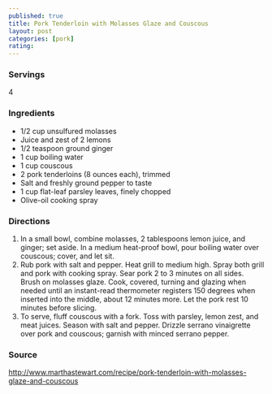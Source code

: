 ```yaml
---
published: true
title: Pork Tenderloin with Molasses Glaze and Couscous
layout: post
categories: [pork]
rating: 
---
```

### Servings
4

### Ingredients
- 1/2 cup unsulfured molasses
- Juice and zest of 2 lemons
- 1/2 teaspoon ground ginger
- 1 cup boiling water
- 1 cup couscous
- 2 pork tenderloins (8 ounces each), trimmed
- Salt and freshly ground pepper to taste
- 1 cup flat-leaf parsley leaves, finely chopped
- Olive-oil cooking spray




### Directions
1. In a small bowl, combine molasses, 2 tablespoons lemon juice, and ginger; set aside. In a medium heat-proof bowl, pour boiling water over couscous; cover, and let sit.
2. Rub pork with salt and pepper. Heat grill to medium high. Spray both grill and pork with cooking spray. Sear pork 2 to 3 minutes on all sides. Brush on molasses glaze. Cook, covered, turning and glazing when needed until an instant-read thermometer registers 150 degrees when inserted into the middle, about 12 minutes more. Let the pork rest 10 minutes before slicing.
3. To serve, fluff couscous with a fork. Toss with parsley, lemon zest, and meat juices. Season with salt and pepper. Drizzle serrano vinaigrette over pork and couscous; garnish with minced serrano pepper.

### Source
<a href="http://www.marthastewart.com/recipe/pork-tenderloin-with-molasses-glaze-and-couscous" target="new">http://www.marthastewart.com/recipe/pork-tenderloin-with-molasses-glaze-and-couscous</a>
